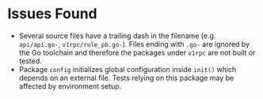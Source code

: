 # Issues Found

- Several source files have a trailing dash in the filename (e.g. `api/api.go-`, `v1rpc/rule_pb.go-`). Files ending with `.go-` are ignored by the Go toolchain and therefore the packages under `v1rpc` are not built or tested.
- Package `config` initializes global configuration inside `init()` which depends on an external file. Tests relying on this package may be affected by environment setup.
